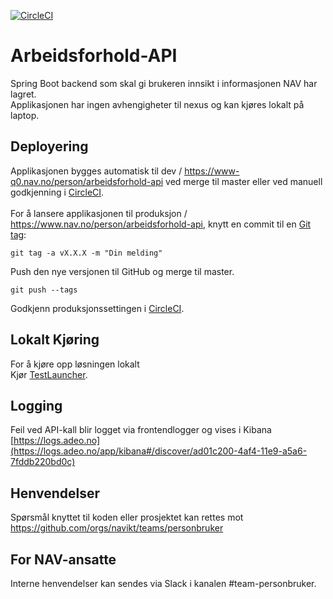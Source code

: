 [![CircleCI](https://circleci.com/gh/navikt/arbeidsforhold-api.svg?style=svg&circle-token=6dda2eb4424996fe6f12a5fdcfd831abca3c149b)](https://circleci.com/gh/navikt/arbeidsforhold-api)

# Arbeidsforhold-API

Spring Boot backend som skal gi brukeren innsikt i informasjonen NAV har lagret. <br>
Applikasjonen har ingen avhengigheter til nexus og kan kjøres lokalt på laptop.

## Deployering

Applikasjonen bygges automatisk til dev / https://www-q0.nav.no/person/arbeidsforhold-api ved merge til master eller ved manuell godkjenning i [CircleCI](https://circleci.com/gh/navikt/workflows/arbeidsforhold-api). <br><br>
For å lansere applikasjonen til produksjon / https://www.nav.no/person/arbeidsforhold-api, knytt en commit til en [Git tag](https://git-scm.com/book/en/v2/Git-Basics-Tagging):

```
git tag -a vX.X.X -m "Din melding"
```

Push den nye versjonen til GitHub og merge til master.

```
git push --tags
```

Godkjenn produksjonssettingen i [CircleCI](https://circleci.com/gh/navikt/workflows/arbeidsforhold-api).

## Lokalt Kjøring

For å kjøre opp løsningen lokalt <br>
Kjør [TestLauncher](src/test/java/no/nav/arbeidsforhold/api/TestLauncher.java).

## Logging

Feil ved API-kall blir logget via frontendlogger og vises i Kibana<br>
[https://logs.adeo.no](https://logs.adeo.no/app/kibana#/discover/ad01c200-4af4-11e9-a5a6-7fddb220bd0c)

## Henvendelser

Spørsmål knyttet til koden eller prosjektet kan rettes mot https://github.com/orgs/navikt/teams/personbruker

## For NAV-ansatte

Interne henvendelser kan sendes via Slack i kanalen #team-personbruker.